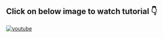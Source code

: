 ## **Click on below image to watch tutorial** 👇


[![youtube](https://img.youtube.com/vi/fGNmPV9kfgE/0.jpg)](https://www.youtube.com/watch?v=fGNmPV9kfgE)
